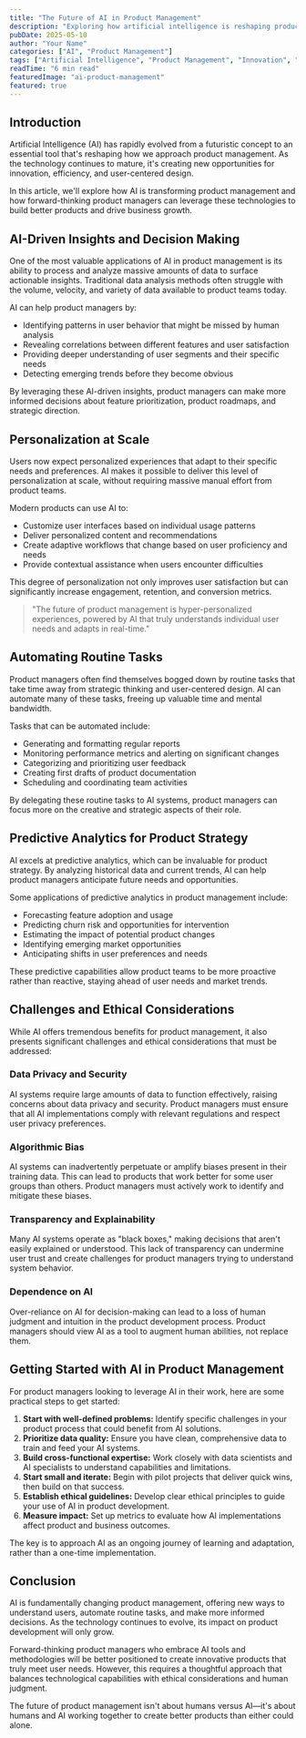 ```yaml
---
title: "The Future of AI in Product Management"
description: "Exploring how artificial intelligence is reshaping product development and creating new opportunities for innovation"
pubDate: 2025-05-10
author: "Your Name"
categories: ["AI", "Product Management"]
tags: ["Artificial Intelligence", "Product Management", "Innovation", "Technology Trends"]
readTime: "6 min read"
featuredImage: "ai-product-management"
featured: true
---
```


## Introduction

Artificial Intelligence (AI) has rapidly evolved from a futuristic concept to an essential tool that's reshaping how we approach product management. As the technology continues to mature, it's creating new opportunities for innovation, efficiency, and user-centered design.

In this article, we'll explore how AI is transforming product management and how forward-thinking product managers can leverage these technologies to build better products and drive business growth.

## AI-Driven Insights and Decision Making

One of the most valuable applications of AI in product management is its ability to process and analyze massive amounts of data to surface actionable insights. Traditional data analysis methods often struggle with the volume, velocity, and variety of data available to product teams today.

AI can help product managers by:

- Identifying patterns in user behavior that might be missed by human analysis
- Revealing correlations between different features and user satisfaction
- Providing deeper understanding of user segments and their specific needs
- Detecting emerging trends before they become obvious

By leveraging these AI-driven insights, product managers can make more informed decisions about feature prioritization, product roadmaps, and strategic direction.

## Personalization at Scale

Users now expect personalized experiences that adapt to their specific needs and preferences. AI makes it possible to deliver this level of personalization at scale, without requiring massive manual effort from product teams.

Modern products can use AI to:

- Customize user interfaces based on individual usage patterns
- Deliver personalized content and recommendations
- Create adaptive workflows that change based on user proficiency and needs
- Provide contextual assistance when users encounter difficulties

This degree of personalization not only improves user satisfaction but can significantly increase engagement, retention, and conversion metrics.

> "The future of product management is hyper-personalized experiences, powered by AI that truly understands individual user needs and adapts in real-time."

## Automating Routine Tasks

Product managers often find themselves bogged down by routine tasks that take time away from strategic thinking and user-centered design. AI can automate many of these tasks, freeing up valuable time and mental bandwidth.

Tasks that can be automated include:

- Generating and formatting regular reports
- Monitoring performance metrics and alerting on significant changes
- Categorizing and prioritizing user feedback
- Creating first drafts of product documentation
- Scheduling and coordinating team activities

By delegating these routine tasks to AI systems, product managers can focus more on the creative and strategic aspects of their role.

## Predictive Analytics for Product Strategy

AI excels at predictive analytics, which can be invaluable for product strategy. By analyzing historical data and current trends, AI can help product managers anticipate future needs and opportunities.

Some applications of predictive analytics in product management include:

- Forecasting feature adoption and usage
- Predicting churn risk and opportunities for intervention
- Estimating the impact of potential product changes
- Identifying emerging market opportunities
- Anticipating shifts in user preferences and needs

These predictive capabilities allow product teams to be more proactive rather than reactive, staying ahead of user needs and market trends.

## Challenges and Ethical Considerations

While AI offers tremendous benefits for product management, it also presents significant challenges and ethical considerations that must be addressed:

### Data Privacy and Security

AI systems require large amounts of data to function effectively, raising concerns about data privacy and security. Product managers must ensure that all AI implementations comply with relevant regulations and respect user privacy preferences.

### Algorithmic Bias

AI systems can inadvertently perpetuate or amplify biases present in their training data. This can lead to products that work better for some user groups than others. Product managers must actively work to identify and mitigate these biases.

### Transparency and Explainability

Many AI systems operate as "black boxes," making decisions that aren't easily explained or understood. This lack of transparency can undermine user trust and create challenges for product managers trying to understand system behavior.

### Dependence on AI

Over-reliance on AI for decision-making can lead to a loss of human judgment and intuition in the product development process. Product managers should view AI as a tool to augment human abilities, not replace them.

## Getting Started with AI in Product Management

For product managers looking to leverage AI in their work, here are some practical steps to get started:

1. **Start with well-defined problems:** Identify specific challenges in your product process that could benefit from AI solutions.
2. **Prioritize data quality:** Ensure you have clean, comprehensive data to train and feed your AI systems.
3. **Build cross-functional expertise:** Work closely with data scientists and AI specialists to understand capabilities and limitations.
4. **Start small and iterate:** Begin with pilot projects that deliver quick wins, then build on that success.
5. **Establish ethical guidelines:** Develop clear ethical principles to guide your use of AI in product development.
6. **Measure impact:** Set up metrics to evaluate how AI implementations affect product and business outcomes.

The key is to approach AI as an ongoing journey of learning and adaptation, rather than a one-time implementation.

## Conclusion

AI is fundamentally changing product management, offering new ways to understand users, automate routine tasks, and make more informed decisions. As the technology continues to evolve, its impact on product development will only grow.

Forward-thinking product managers who embrace AI tools and methodologies will be better positioned to create innovative products that truly meet user needs. However, this requires a thoughtful approach that balances technological capabilities with ethical considerations and human judgment.

The future of product management isn't about humans versus AI—it's about humans and AI working together to create better products than either could alone.